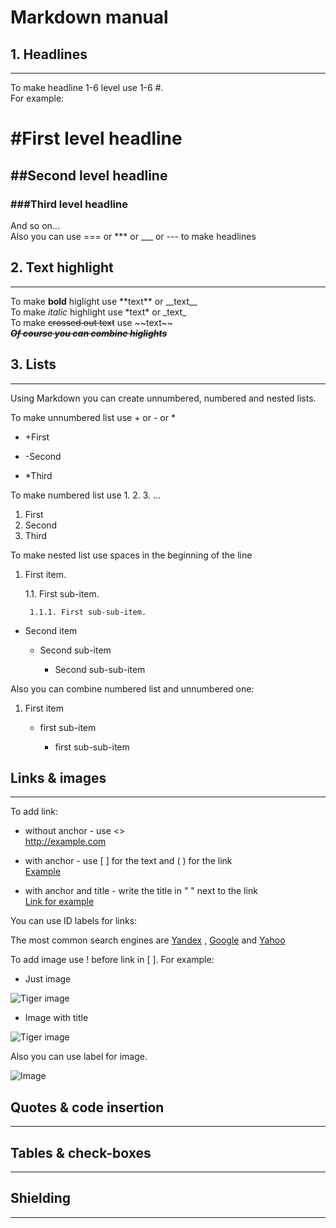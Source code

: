 # Markdown manual
## 1. Headlines
---
To make headline 1-6 level use 1-6 #.   
For example:
# \#First level headline
## \#\#Second level headline
### \#\#\#Third level headline  
And so on...  
Also you can use === or *** or ___ or --- to make headlines  
## 2. Text highlight
---
To make **bold** higlight use \*\*text\*\* or __text\_\_  
To make *italic* highlight use \*text\* or \_text\_  
To make ~~crossed out text~~ use \~\~text\~\~  
**_~~Of course you can combine higlights~~_**
## 3. Lists
---
Using Markdown you can create unnumbered, numbered and nested lists.

To make unnumbered list use + or - or *

+ \+First
- \-Second
* \*Third

To make numbered list use 1. 2. 3. ...

1. First
2. Second
3. Third

To make nested list use spaces in the beginning of the line

1. First item.

    1.1. First sub-item.

        1.1.1. First sub-sub-item.

+ Second item

    - Second sub-item

        * Second sub-sub-item

Also you can combine numbered list and unnumbered one:

1. First item

    + first sub-item

        - first sub-sub-item

## Links & images
---
To add link:

* without anchor - use <>  
<http://example.com>

* with anchor - use [ ] for the text and ( ) for the link  
[Example](http://example.com)

* with anchor and title - write the title in " " next to the link  
[Link for example](http://example.com "Example")

You can use ID labels for links:

The most common search engines are [Yandex][yandex-link] , [Google][1] and [Yahoo][]

[yandex-link]: https://yandex.ru "Yandex main page"  
[1]: google.com 'Google main page'
[Yahoo]: yahoo.com (Yahoo main page)

To add image use ! before link in [ ]. For example:

* Just image

![Tiger image](https://yt3.ggpht.com/-CIQfJ7okXPA/AAAAAAAAAAI/AAAAAAAAAAA/X9sXyN29-ZI/s240-c-k-no-mo-rj-c0xffffff/photo.jpg)

* Image with title

![Tiger image](https://yt3.ggpht.com/-CIQfJ7okXPA/AAAAAAAAAAI/AAAAAAAAAAA/X9sXyN29-ZI/s240-c-k-no-mo-rj-c0xffffff/photo.jpg "Angry tiger")

Also you can use label for image.

![Image][tiger]

[tiger]: https://yt3.ggpht.com/-CIQfJ7okXPA/AAAAAAAAAAI/AAAAAAAAAAA/X9sXyN29-ZI/s240-c-k-no-mo-rj-c0xffffff/photo.jpg "Angry tiger"

## Quotes & code insertion
---
## Tables & check-boxes
---
## Shielding
---